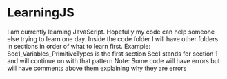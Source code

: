 # LearningJS
I am currently learning JavaScript. Hopefully my code can help someone else trying to learn one day.
Inside the code folder I will have other folders in sections in order of what to learn first. Example: Sec1_Variables_PrimitiveTypes is the first section
Sec1 stands for section 1 and will continue on with that pattern
Note: Some code will have errors but will have comments above them explaining why they are errors
